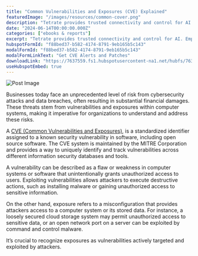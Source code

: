 ```yaml
---
title: "Common Vulnerabilities and Exposures (CVE) Explained"
featuredImage: "/images/resources/common-cover.png"
description: "Tetrate provides trusted connectivity and control for AI. Empower developers while safeguarding the business. Built atop the proven Envoy proxy & Envoy AI Gateway."
date: "2024-06-14T00:00:00.000Z"
categories: ["ebooks & reports"]
excerpt: "Tetrate provides trusted connectivity and control for AI. Empower developers while safeguarding the business. Built atop the proven Envoy proxy & Envoy AI Gateway."
hubspotFormId: "f88bed37-b582-4174-8791-9eb165b5c143"
modalFormId: "f88bed37-b582-4174-8791-9eb165b5c143"
modalFormLinkText: "Get CVE Alerts and Patches"
downloadLink: "https://7637559.fs1.hubspotusercontent-na1.net/hubfs/7637559/Resources%20and%20PDFs/Common%20Vulnerabilities%20and%20Exposures%20Explained.pdf"
useHubspotEmbed: true
---
```


![Post Image](/images/resources/common-cover.png)

Businesses today face an unprecedented level of risk from cybersecurity attacks and data breaches, often resulting in substantial financial damages. These threats stem from vulnerabilities and exposures within computer systems, making it imperative for organizations to understand and address these risks.

A [CVE (Common Vulnerabilities and Exposures)](/faq/what-is-a-cve-common-vulnerability-and-exposure/), is a standardized identifier assigned to a known security vulnerability in software, including open source software. The CVE system is maintained by the MITRE Corporation and provides a way to uniquely identify and track vulnerabilities across different information security databases and tools.

A vulnerability can be described as a flaw or weakness in computer systems or software that unintentionally grants unauthorized access to users. Exploiting vulnerabilities allows attackers to execute destructive actions, such as installing malware or gaining unauthorized access to sensitive information.

On the other hand, exposure refers to a misconfiguration that provides attackers access to a computer system or its stored data. For instance, a loosely secured cloud storage system may permit unauthorized access to sensitive data, or an open network port on a server can be exploited by command and control malware.

It’s crucial to recognize exposures as vulnerabilities actively targeted and exploited by attackers.
